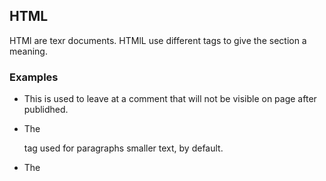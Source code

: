 ## HTML

HTMl are texr documents. HTMlL use different tags 
to give the section a meaning. 

### Examples
- This is used to leave at a comment that will not be visible on page after publidhed.
<!-- -->
  
- The <p> tag used for paragraphs smaller text, by default.

- The <title> tag is the text that goes in the head tag
which is diplay on the tab at the top of a page.

- <iframes> This is used to display other pages in your 
page. Typically used for google maps.


[<== Back](README.md)